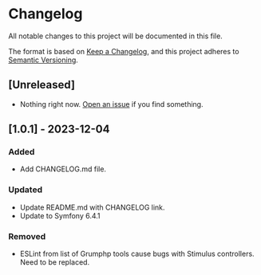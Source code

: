 # Changelog

All notable changes to this project will be documented in this file.

The format is based on [Keep a Changelog](https://keepachangelog.com/en/1.1.0/),
and this project adheres to [Semantic Versioning](https://semver.org/spec/v2.0.0.html).

## [Unreleased]

- Nothing right now. [Open an issue](https://github.com/WildCodeSchool/symfony-projet3-starter-kit/issues) if you find something.

## [1.0.1] - 2023-12-04

### Added
- Add CHANGELOG.md file.

### Updated
- Update README.md with CHANGELOG link.
- Update to Symfony 6.4.1 

### Removed
- ESLint from list of Grumphp tools cause bugs with Stimulus controllers. Need to be replaced.

